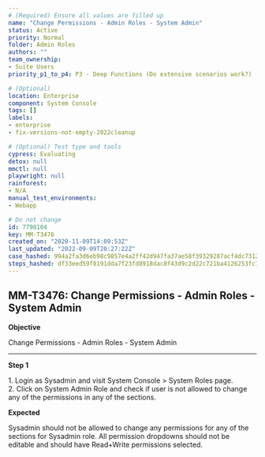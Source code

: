 ```yaml
---
# (Required) Ensure all values are filled up
name: "Change Permissions - Admin Roles - System Admin"
status: Active
priority: Normal
folder: Admin Roles
authors: ""
team_ownership: 
- Suite Users
priority_p1_to_p4: P3 - Deep Functions (Do extensive scenarios work?)

# (Optional)
location: Enterprise
component: System Console
tags: []
labels: 
- enterprise
- fix-versions-not-empty-2022cleanup

# (Optional) Test type and tools
cypress: Evaluating
detox: null
mmctl: null
playwright: null
rainforest: 
- N/A
manual_test_environments: 
- Webapp

# Do not change
id: 7798104
key: MM-T3476
created_on: "2020-11-09T14:09:53Z"
last_updated: "2022-09-09T20:27:22Z"
case_hashed: 994a2fa3d6eb98c9857e4a2ff42d947fa37ae58f39329287acf4dc7312b8bfbf088eb3a20abd266b173820a67e53b2e2
steps_hashed: df33eed59f8191dda7f23fd8918dac8f43d9c2d22c721ba4126253fc133a9d9489c94467c67acda83e1f99a55dd1d33b
---
```


<!-- (Auto-generated) Based on frontmatter's "key" and "name" -->

## MM-T3476: Change Permissions - Admin Roles - System Admin

**Objective**

Change Permissions - Admin Roles - System Admin

---

**Step 1**

1\. Login as Sysadmin and visit System Console > System Roles page.\
2\. Click on System Admin Role and check if user is not allowed to change any of the permissions in any of the sections.

**Expected**

Sysadmin should not be allowed to change any permissions for any of the sections for Sysadmin role. All permission dropdowns should not be editable and should have Read+Write permissions selected.
